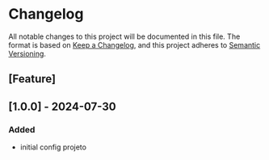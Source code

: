 # Changelog

All notable changes to this project will be documented in this file.
The format is based on [Keep a Changelog](http://keepachangelog.com/en/1.0.0/), and this project adheres to [Semantic Versioning](http://semver.org/spec/v2.0.0.html).

## [Feature]

## [1.0.0] - 2024-07-30

### Added

- initial config projeto
